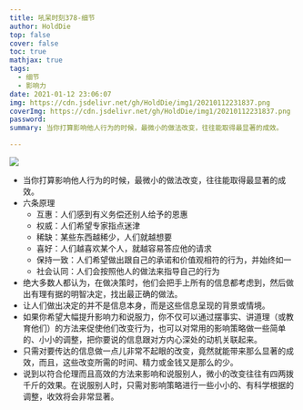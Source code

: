 ```yaml
---
title: 吼呆时刻378-细节
author: HoldDie
top: false
cover: false
toc: true
mathjax: true
tags:
  - 细节
  - 影响力
date: 2021-01-12 23:06:07
img: https://cdn.jsdelivr.net/gh/HoldDie/img1/20210112231837.png
coverImg: https://cdn.jsdelivr.net/gh/HoldDie/img1/20210112231837.png
password:
summary: 当你打算影响他人行为的时候，最微小的做法改变，往往能取得最显著的成效。

---
```


![](https://cdn.jsdelivr.net/gh/HoldDie/img1/20210112231837.png)

- 当你打算影响他人行为的时候，最微小的做法改变，往往能取得最显著的成效。
- 六条原理
  - 互惠：人们感到有义务偿还别人给予的恩惠
  - 权威：人们希望专家指点迷津
  - 稀缺：某些东西越稀少，人们就越想要
  - 喜好：人们越喜欢某个人，就越容易答应他的请求
  - 保持一致：人们希望做出跟自己的承诺和价值观相符的行为，并始终如一
  - 社会认同：人们会按照他人的做法来指导自己的行为
- 绝大多数人都认为，在做决策时，他们会把手上所有的信息都考虑到，然后做出有理有据的明智决定，找出最正确的做法。
- 让人们做出决定的并不是信息本身，而是这些信息呈现的背景或情境。
- 如果你希望大幅提升影响力和说服力，你不仅可以通过摆事实、讲道理（或教育他们）的方法来促使他们改变行为，也可以对常用的影响策略做一些简单的、小小的调整，把你要说的信息跟对方内心深处的动机关联起来。
- 只需对要传达的信息做一点儿非常不起眼的改变，竟然就能带来那么显著的成效，而且，这些改变所需的时间、精力或金钱又是那么的少。
- 说到以符合伦理而且高效的方法来影响和说服别人，微小的改变往往有四两拨千斤的效果。在说服别人时，只需对影响策略进行一些小小的、有科学根据的调整，收效将会非常显著。
